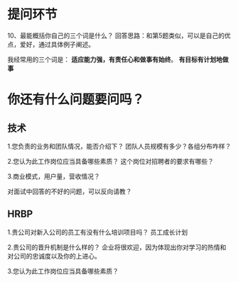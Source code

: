 

提问环节
======

10、最能概括你自己的三个词是什么？
回答思路：和第5题类似，可以是自己的优点，爱好，通过具体例子阐述。

我经常用的三个词是：
**适应能力强，有责任心和做事有始终**。
**有目标有计划地做事**


# 你还有什么问题要问吗？
## 技术
1.您负责的业务和团队情况，能否介绍下？
  团队人员规模有多少？各组分布咋样？

2.您认为此工作岗位应当具备哪些素质？ 这个岗位对招聘者的要求有哪些？

3.商业模式，用户量，营收情况？

对面试中回答的不好的问题，可以反向请教？

## HRBP
1.贵公司对新入公司的员工有没有什么培训项目吗？
员工成长计划

2.贵公司的晋升机制是什么样的？
企业将很欢迎，因为体现出你对学习的热情和对公司的忠诚度以及你的上进心。

3.您认为此工作岗位应当具备哪些素质？

